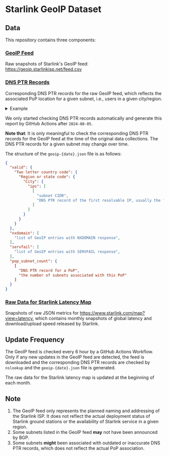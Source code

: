 # Starlink GeoIP Dataset

## Data

This repository contains three components:

### [GeoIP Feed](./feed/)

Raw snapshots of Starlink's GeoIP feed: https://geoip.starlinkisp.net/feed.csv

### [DNS PTR Records](./geoip/)

Corresponding DNS PTR records for the raw GeoIP feed, which reflects the associated PoP location for a given subnet, i.e., users in a given city/region.

<details>
  <summary>Example</summary>

The GeoIP feed lists `98.97.32.0/24,US,US-WA,Seattle`.

Using `nslookup 98.97.32.1` returns

```
1.32.97.98.in-addr.arpa name = customer.sttlwax1.pop.starlinkisp.net.
```

which means the Starlink users with public IPv4 addresses within the subnet `98.97.32.0/24` are associated with the PoP location in Seattle.
</details>

We only started checking DNS PTR records automatically and generate this report by GitHub Actions after `2024-08-05`.

**Note that**: It is only meaningful to check the corresponding DNS PTR records for the GeoIP feed at the time of the original data collections. The DNS PTR records for a given subnet may change over time.

The structure of the `geoip-{date}.json` file is as follows:

```json
{
  "valid": {
    "Two letter country code": {
      "Region or state code": {
        "City": {
          "ips": [
            [
              "subnet CIDR",
              "DNS PTR record of the first resolvable IP, usually the first IP in the subnet"
            ]
          ]
        }
      }
    }
  },
  "nxdomain": [
    "list of GeoIP entries with NXDOMAIN response",
  ],
  "servfail": [
    "list of GeoIP entries with SERVFAIL response",
  ],
  "pop_subnet_count": {
    [
      "DNS PTR record for a PoP",
      "the number of subnets associated with this PoP"
    ]
  }
}
```

### [Raw Data for Starlink Latency Map](./latency/)

Snapshots of raw JSON metrics for https://www.starlink.com/map?view=latency, which contains monthly snapshots of global latency and download/upload speed released by Starlink.

## Update Frequency

The GeoIP feed is checked every 6 hour by a GitHub Actions Workflow. Only if any new updates in the GeoIP feed are detected, the feed is downloaded and the corresponding DNS PTR records are checked by `nslookup` and the `geoip-{date}.json` file is generated.

The raw data for the Starlink latency map is updated at the beginning of each month.

## Note

1. The GeoIP feed only represents the planned naming and addressing of the Starlink ISP. It does not reflect the actual deployment status of Starlink ground stations or the availability of Starlink service in a given region.
2. Some subnets listed in the GeoIP feed **may** not have been announced by BGP.
3. Some subnets **might** been associated with outdated or inaccurate DNS PTR records, which does not reflect the actual PoP association.